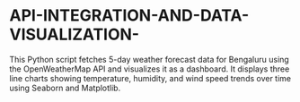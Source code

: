 # API-INTEGRATION-AND-DATA-VISUALIZATION-
This Python script fetches 5-day weather forecast data for Bengaluru using the OpenWeatherMap API and visualizes it as a dashboard. It displays three line charts showing temperature, humidity, and wind speed trends over time using Seaborn and Matplotlib.
